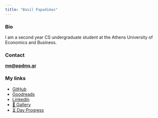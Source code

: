 ```yaml
---
title: "Basil Papadimas"
---
```


### Bio

I am a second year CS undergraduate student at the Athens University of Economics and Business.

### Contact

**[me@ppdms.gr](mailto:me@ppdms.gr)**

### My links

- [GitHub](https://github.com/ppdms)
- [Goodreads](https://www.goodreads.com/papadimas)
- [LinkedIn](https://www.linkedin.com/in/ppdms/)
- [📸 Gallery](https://img.ppdms.gr)
- [⏳ Day Progress](https://ppdms.gr/time)

<!--- TODO: add a projects section after updating GitHub -->
